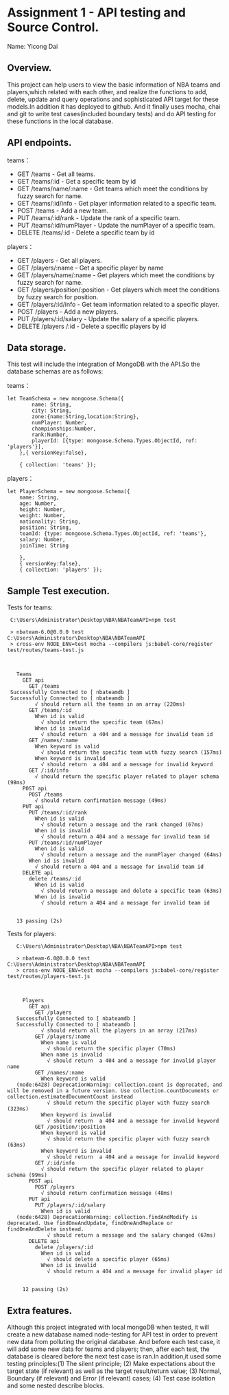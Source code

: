 # Assignment 1 - API testing and Source Control.

Name: Yicong Dai

## Overview.
This project can help users to view the basic information of NBA teams and players,which related with each other, and realize the functions to add, delete, update and query operations and sophisticated API target for these models.In addition it has deployed to github. And it finally uses mocha, chai and git to write test cases(included boundary tests) and do API testing for these functions in the local database.


## API endpoints.
teams：
 + GET /teams - Get all teams.
 + GET /teams/:id - Get a specific team by id
 + GET /teams/name/:name - Get teams which meet the conditions by fuzzy search for name.
 + GET /teams/:id/info - Get player information related to a specific team.
 + POST /teams - Add a new team.
 + PUT /teams/:id/rank - Update the rank of a specific team.
 + PUT /teams/:id/numPlayer - Update the numPlayer of a specific team.
 + DELETE /teams/:id - Delete a specific team by id

players：
 + GET /players - Get all players.
 + GET /players/:name - Get a specific player by name
 + GET /players/name/:name - Get players which meet the conditions by fuzzy search for name.
 + GET /players/position/:position - Get players which meet the conditions by fuzzy search for position.
 + GET /players/:id/info - Get team information related to a specific player.
 + POST /players - Add a new players.
 + PUT /players/:id/salary - Update the salary of a specific players.
 + DELETE /players /:id - Delete a specific players by id

## Data storage.
This test will include the integration of MongoDB  with the API.So the database schemas are as follows:

teams：

    let TeamSchema = new mongoose.Schema({
            name: String,
            city: String,
            zone:{name:String,location:String},
            numPlayer: Number,
            championships:Number,
            rank:Number,
            playerId: [{type: mongoose.Schema.Types.ObjectId, ref: 'players'}],
        },{ versionKey:false},

        { collection: 'teams' });

players：

    let PlayerSchema = new mongoose.Schema({
        name: String,
        age: Number,
        height: Number,
        weight: Number,
        nationality: String,
        position: String,
        teamId: {type: mongoose.Schema.Types.ObjectId, ref: 'teams'},
        salary: Number,
        joinTime: String

        },
        { versionKey:false},
        { collection: 'players' });

## Sample Test execution.
 Tests for teams:

     C:\Users\Administrator\Desktop\NBA\NBATeamAPI>npm test

     > nbateam-6.0@0.0.0 test C:\Users\Administrator\Desktop\NBA\NBATeamAPI
     > cross-env NODE_ENV=test mocha --compilers js:babel-core/register test/routes/teams-test.js



       Teams
         GET api
           GET /teams
     Successfully Connected to [ nbateamdb ]
     Successfully Connected to [ nbateamdb ]
             √ should return all the teams in an array (220ms)
           GET /teams/:id
             When id is valid
               √ should return the specific team (67ms)
             When id is invalid
               √ should return  a 404 and a message for invalid team id
           GET /names/:name
             When keyword is valid
               √ should return the specific team with fuzzy search (157ms)
             When keyword is invalid
               √ should return  a 404 and a message for invalid keyword
           GET /:id/info
             √ should return the specific player related to player schema (98ms)
         POST api
           POST /teams
             √ should return confirmation message (49ms)
         PUT api
           PUT /teams/:id/rank
             When id is valid
               √ should return a message and the rank changed (67ms)
             When id is invalid
               √ should return a 404 and a message for invalid team id
           PUT /teams/:id/numPlayer
             When id is valid
               √ should return a message and the nunmPlayer changed (64ms)
           When id is invalid
             √ should return a 404 and a message for invalid team id
         DELETE api
           delete /teams/:id
             When id is valid
               √ should return a message and delete a specific team (63ms)
             When id is invalid
               √ should return a 404 and a message for invalid team id


       13 passing (2s)



 Tests for players:

       C:\Users\Administrator\Desktop\NBA\NBATeamAPI>npm test

       > nbateam-6.0@0.0.0 test C:\Users\Administrator\Desktop\NBA\NBATeamAPI
       > cross-env NODE_ENV=test mocha --compilers js:babel-core/register test/routes/players-test.js



         Players
           GET api
             GET /players
       Successfully Connected to [ nbateamdb ]
       Successfully Connected to [ nbateamdb ]
               √ should return all the players in an array (217ms)
             GET /players/:name
               When name is valid
                 √ should return the specific player (70ms)
               When name is invalid
                 √ should return  a 404 and a message for invalid player name
             GET /names/:name
               When keyword is valid
       (node:6428) DeprecationWarning: collection.count is deprecated, and will be removed in a future version. Use collection.countDocuments or collection.estimatedDocumentCount instead
                 √ should return the specific player with fuzzy search (323ms)
               When keyword is invalid
                 √ should return  a 404 and a message for invalid keyword
             GET /position/:position
               When keyword is valid
                 √ should return the specific player with fuzzy search (63ms)
               When keyword is invalid
                 √ should return  a 404 and a message for invalid keyword
             GET /:id/info
               √ should return the specific player related to player schema (99ms)
           POST api
             POST /players
               √ should return confirmation message (48ms)
           PUT api
             PUT /players/:id/salary
               When id is valid
       (node:6428) DeprecationWarning: collection.findAndModify is deprecated. Use findOneAndUpdate, findOneAndReplace or findOneAndDelete instead.
                 √ should return a message and the salary changed (67ms)
           DELETE api
             delete /players/:id
               When id is valid
                 √ should delete a specific player (65ms)
               When id is invalid
                 √ should return a 404 and a message for invalid player id


         12 passing (2s)


## Extra features.
Although this project integrated with local mongoDB when tested, it will create a new database named node-testing for API test in order to prevent new data from polluting the original database. And before each test case, it will add some new data for teams and players; then, after each test, the database is cleared before the next test case is ran.In addition,it used some testing principles:(1) The silent principle; (2) Make expectations about the target state (if relevant) as well as the target result/return value; (3) Normal, Boundary (if relevant) and Error (if relevant) cases; (4) Test case isolation and some nested describe blocks.
